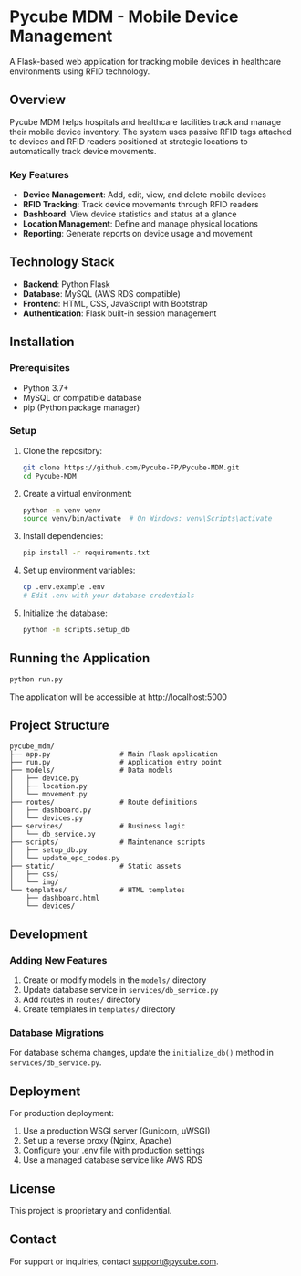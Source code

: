 # Pycube MDM - Mobile Device Management

A Flask-based web application for tracking mobile devices in healthcare environments using RFID technology.

## Overview

Pycube MDM helps hospitals and healthcare facilities track and manage their mobile device inventory. The system uses passive RFID tags attached to devices and RFID readers positioned at strategic locations to automatically track device movements.

### Key Features

- **Device Management**: Add, edit, view, and delete mobile devices
- **RFID Tracking**: Track device movements through RFID readers
- **Dashboard**: View device statistics and status at a glance
- **Location Management**: Define and manage physical locations
- **Reporting**: Generate reports on device usage and movement

## Technology Stack

- **Backend**: Python Flask
- **Database**: MySQL (AWS RDS compatible)
- **Frontend**: HTML, CSS, JavaScript with Bootstrap
- **Authentication**: Flask built-in session management

## Installation

### Prerequisites

- Python 3.7+
- MySQL or compatible database
- pip (Python package manager)

### Setup

1. Clone the repository:
   ```bash
   git clone https://github.com/Pycube-FP/Pycube-MDM.git
   cd Pycube-MDM
   ```

2. Create a virtual environment:
   ```bash
   python -m venv venv
   source venv/bin/activate  # On Windows: venv\Scripts\activate
   ```

3. Install dependencies:
   ```bash
   pip install -r requirements.txt
   ```

4. Set up environment variables:
   ```bash
   cp .env.example .env
   # Edit .env with your database credentials
   ```

5. Initialize the database:
   ```bash
   python -m scripts.setup_db
   ```

## Running the Application

```bash
python run.py
```

The application will be accessible at http://localhost:5000

## Project Structure

```
pycube_mdm/
├── app.py                 # Main Flask application
├── run.py                 # Application entry point
├── models/                # Data models
│   ├── device.py
│   ├── location.py
│   └── movement.py
├── routes/                # Route definitions
│   ├── dashboard.py
│   └── devices.py
├── services/              # Business logic
│   └── db_service.py
├── scripts/               # Maintenance scripts
│   ├── setup_db.py
│   └── update_epc_codes.py
├── static/                # Static assets
│   ├── css/
│   └── img/
└── templates/             # HTML templates
    ├── dashboard.html
    └── devices/
```

## Development

### Adding New Features

1. Create or modify models in the `models/` directory
2. Update database service in `services/db_service.py`
3. Add routes in `routes/` directory
4. Create templates in `templates/` directory

### Database Migrations

For database schema changes, update the `initialize_db()` method in `services/db_service.py`.

## Deployment

For production deployment:

1. Use a production WSGI server (Gunicorn, uWSGI)
2. Set up a reverse proxy (Nginx, Apache)
3. Configure your .env file with production settings
4. Use a managed database service like AWS RDS

## License

This project is proprietary and confidential.

## Contact

For support or inquiries, contact [support@pycube.com](mailto:support@pycube.com). 